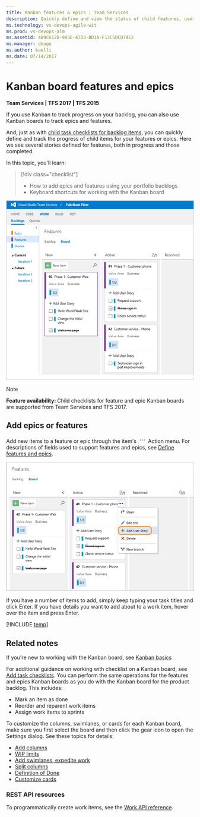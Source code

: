 ```yaml
---
title: Kanban features & epics | Team Services 
description: Quickly define and view the status of child features, user stories, or product backlog items when working in the Kanban features or epic boards in Visual Studio Team Services (VSTS)   
ms.technology: vs-devops-agile-wit
ms.prod: vs-devops-alm
ms.assetid: 489C612D-983E-47D3-BD1A-F13C5DCD74E2  
ms.manager: douge
ms.author: kaelli
ms.date: 07/14/2017
---
```



# Kanban board features and epics  

<b>Team Services | TFS 2017 | TFS 2015 </b>


If you use Kanban to track progress on your backlog, you can also use Kanban boards to track epics and features.  

And, just as with [child task checklists for backlog items](add-task-checklists.md), you can quickly define and track the progress of child items for your features or epics. Here we see several stories defined for features, both in progress and those completed.    

In this topic, you'll learn: 
> [!div class="checklist"] 
> * How to add epics and features using your portfolio backlogs    
> * Keyboard shortcuts for working with the Kanban board  



<img src="_img/features-with-stories.png" alt="Web portal, Features Kanban board with several user stories defined" style="border: 1px solid #CCCCCC;" />

>[!NOTE]  
><b>Feature availability: </b>Child checklists for feature and epic Kanban boards are supported from Team Services and TFS 2017.  

## Add epics or features    

Add new items to a feature or epic through the item's ![actions icon](../_img/icons/actions-icon.png) Action menu. For descriptions of fields used to support features and epics, see [Define features and epics](../backlogs/define-features-epics.md). 

<img src="_img/features-add-story.png" alt="Web portal, Feature Kanban board, Open the context menu of a feature to add a story" style="border: 1px solid #CCCCCC;" /> 


If you have a number of items to add, simply keep typing your task titles and click Enter. If you have details you want to add about to a work item, hover over the item and press Enter.  
 
[!INCLUDE [temp](../_shared/kanban-board-controls.md)]  


## Related notes

If you're new to working with the Kanban board, see [Kanban basics](kanban-basics.md)

For additional guidance on working with checklist on a Kanban board, see [Add task checklists](add-task-checklists.md). You can perform the same operations for the features and epics Kanban boards as you do with the Kanban board for the product backlog. This includes:    

- Mark an item as done  
- Reorder and reparent work items  
- Assign work items to sprints   

To customize the columns, swimlanes, or cards for each Kanban board, make sure you first select the board and then click the gear icon to open the Settings dialog. See these topics for details: 

* [Add columns](add-columns.md)  
* [WIP limits](wip-limits.md)  
* [Add swimlanes, expedite work](expedite-work.md)   
* [Split columns](split-columns.md)   
* [Definition of Done](definition-of-done.md)  
* [Customize cards](../customize/customize-cards.md)  


### REST API resources
To programmatically create work items, see the [Work API reference](https://www.visualstudio.com/en-us/integrate/api/wit/batch).  
